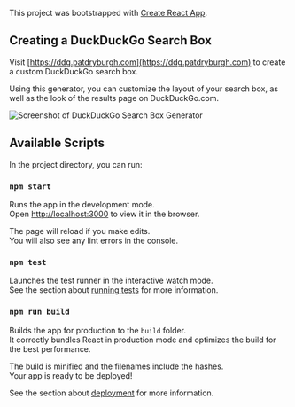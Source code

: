 This project was bootstrapped with [Create React App](https://github.com/facebook/create-react-app).

## Creating a DuckDuckGo Search Box

Visit [https://ddg.patdryburgh.com](https://ddg.patdryburgh.com) to create a custom DuckDuckGo search box.

Using this generator, you can customize the layout of your search box, as well as the look of the results page on DuckDuckGo.com.

![Screenshot of DuckDuckGo Search Box Generator](https://patdryburgh.com/images/uploads/ddg-searchbox.png)

## Available Scripts

In the project directory, you can run:

### `npm start`

Runs the app in the development mode.<br>
Open [http://localhost:3000](http://localhost:3000) to view it in the browser.

The page will reload if you make edits.<br>
You will also see any lint errors in the console.

### `npm test`

Launches the test runner in the interactive watch mode.<br>
See the section about [running tests](https://facebook.github.io/create-react-app/docs/running-tests) for more information.

### `npm run build`

Builds the app for production to the `build` folder.<br>
It correctly bundles React in production mode and optimizes the build for the best performance.

The build is minified and the filenames include the hashes.<br>
Your app is ready to be deployed!

See the section about [deployment](https://facebook.github.io/create-react-app/docs/deployment) for more information.
